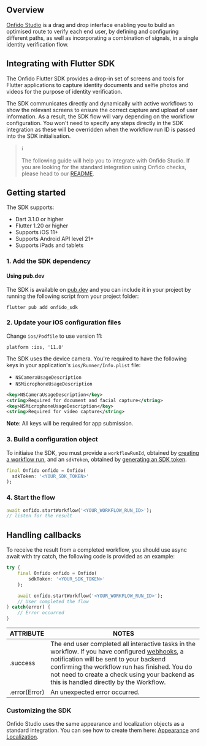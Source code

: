 ## Overview
[Onfido Studio](https://documentation.onfido.com/getting-started/onfido-studio-product) is a drag and drop interface enabling you to build an optimised route to verify each end user, by defining and configuring different paths, as well as incorporating a combination of signals, in a single identity verification flow.

## Integrating with Flutter SDK
The Onfido Flutter SDK provides a drop-in set of screens and tools for Flutter applications to capture identity documents and selfie photos and videos for the purpose of identity verification.

The SDK communicates directly and dynamically with active workflows to show the relevant screens to ensure the correct capture and upload of user information. As a result, the SDK flow will vary depending on the workflow configuration. You won't need to specify any steps directly in the SDK integration as these will be overridden when the workflow run ID is passed into the SDK initialisation.


> ℹ️ 
> 
> The following guide will help you to integrate with Onfido Studio.
> If you are looking for the standard integration using Onfido checks, please head to our [README](https://github.com/onfido/flutter-sdk).

## Getting started 

The SDK supports:

* Dart 3.1.0 or higher
* Flutter 1.20 or higher
* Supports iOS 11+
* Supports Android API level 21+
* Supports iPads and tablets


### 1. Add the SDK dependency

#### Using pub.dev
The SDK is available on [pub.dev](https://pub.dev/packages/onfido_sdk/install) and you can include it in your project by running the following script from your project folder:

```shell
flutter pub add onfido_sdk
```

### 2. Update your iOS configuration files
Change `ios/Podfile` to use version 11:
```
platform :ios, '11.0'
```

The SDK uses the device camera. You're required to have the following keys in your application's `ios/Runner/Info.plist` file:
*  `NSCameraUsageDescription`
*  `NSMicrophoneUsageDescription`

```xml
<key>NSCameraUsageDescription</key>
<string>Required for document and facial capture</string>
<key>NSMicrophoneUsageDescription</key>
<string>Required for video capture</string>
```
**Note**: All keys will be required for app submission.


### 3. Build a configuration object

To initiaise the SDK, you must provide a `workflowRunId`, obtained by [creating a workflow run](https://documentation.onfido.com/api/latest#create-workflow-run), and an `sdkToken`, obtained by [generating an SDK token](https://documentation.onfido.com/api/latest#generate-sdk-token). 

```dart
final Onfido onfido = Onfido(
  sdkToken: '<YOUR_SDK_TOKEN>'
);
```    

### 4. Start the flow
```dart
await onfido.startWorkflow('<YOUR_WORKFLOW_RUN_ID>');
// listen for the result
```    

## Handling callbacks

To receive the result from a completed workflow, you should use async await with try catch, the following code is provided as an example:


```dart
try { 
    final Onfido onfido = Onfido(
        sdkToken: '<YOUR_SDK_TOKEN>'
    );

    await onfido.startWorkflow('<YOUR_WORKFLOW_RUN_ID>');
    // User completed the flow
} catch(error) { 
    // Error occurred
}
```


| ATTRIBUTE        | NOTES           |
| ------------- |-------------|
| .success    | The end user completed all interactive tasks in the workflow. If you have configured [webhooks](https://documentation.onfido.com/api/latest#webhooks), a notification will be sent to your backend confirming the workflow run has finished. You do not need to create a check using your backend as this is handled directly by the Workflow.  |
| .error(Error)      | An unexpected error occurred.      |


### Customizing the SDK

Onfido Studio uses the same appearance and localization objects as a standard integration. You can see how to create them here: [Appearance](https://documentation.onfido.com/sdk/flutter/#appearance-and-colors) and [Localization](https://documentation.onfido.com/sdk/flutter/#language-localization).